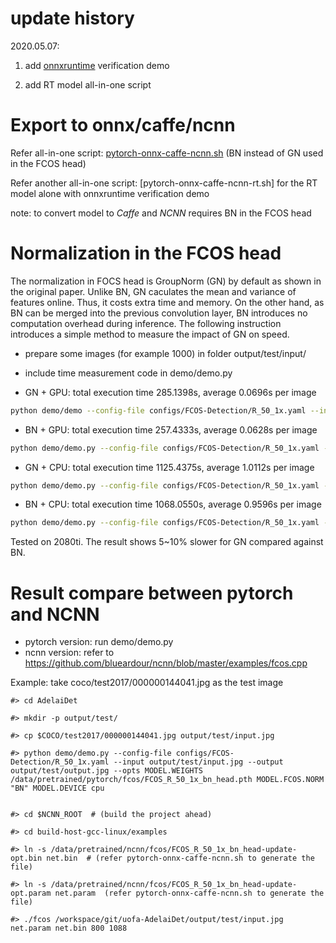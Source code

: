 
# update history

2020.05.07:

1. add [onnxruntime](https://github.com/microsoft/onnxruntime) verification demo 

2. add RT model all-in-one script

# Export to onnx/caffe/ncnn

Refer all-in-one script: [pytorch-onnx-caffe-ncnn.sh](https://github.com/blueardour/uofa-AdelaiDet/blob/master/onnx/pytorch-onnx-caffe-ncnn.sh) (BN instead of GN used in the FCOS head)

Refer another all-in-one script: [pytorch-onnx-caffe-ncnn-rt.sh] for the RT model alone with onnxruntime verification demo

note: to convert model to *Caffe* and *NCNN* requires BN in the FCOS head

# Normalization in the FCOS head
The normalization in FOCS head is GroupNorm (GN) by default as shown in the original paper. Unlike BN, GN caculates the mean and variance of features online. Thus, it costs extra time and memory.
On the other hand, as BN can be merged into the previous convolution layer,  BN introduces no computation overhead during inference. The following instruction introduces a simple method to measure the impact of GN on speed.

* prepare some images (for example 1000) in folder output/test/input/

* include time measurement code in demo/demo.py

* GN + GPU: total execution time 285.1398s, average 0.0696s per image

```sh
python demo/demo --config-file configs/FCOS-Detection/R_50_1x.yaml --input output/test/input/ --output output/test/output/  --opts MODEL.WEIGHTS weights/fcos_R_50_1x.pth
```
* BN + GPU: total execution time 257.4333s, average 0.0628s per image
```sh
python demo/demo.py --config-file configs/FCOS-Detection/R_50_1x.yaml --input output/test/input/ --output output/test/output/  --opts MODEL.WEIGHTS weights/fcos_R_50_1x.pth MODEL.FCOS.NORM BN
```
* GN + CPU: total execution time 1125.4375s, average 1.0112s per image
```sh
python demo/demo.py --config-file configs/FCOS-Detection/R_50_1x.yaml --input output/test/input/ --output output/test/output/  --opts MODEL.WEIGHTS weights/fcos_R_50_1x.pth MODEL.DEVICE cpu
```
* BN + CPU: total execution time 1068.0550s, average 0.9596s per image
```sh
python demo/demo.py --config-file configs/FCOS-Detection/R_50_1x.yaml --input output/test/input/ --output output/test/output/  --opts MODEL.WEIGHTS weights/fcos_R_50_1x.pth MODEL.DEVICE cpu MODEL.FCOS.NORM BN
```

Tested on 2080ti. The result shows 5~10% slower for GN compared against BN.

# Result compare between pytorch and NCNN

* pytorch version: run demo/demo.py
* ncnn version: refer to https://github.com/blueardour/ncnn/blob/master/examples/fcos.cpp

Example: take coco/test2017/000000144041.jpg as the test image

```
#> cd AdelaiDet

#> mkdir -p output/test/

#> cp $COCO/test2017/000000144041.jpg output/test/input.jpg

#> python demo/demo.py --config-file configs/FCOS-Detection/R_50_1x.yaml --input output/test/input.jpg --output output/test/output.jpg --opts MODEL.WEIGHTS /data/pretrained/pytorch/fcos/FCOS_R_50_1x_bn_head.pth MODEL.FCOS.NORM "BN" MODEL.DEVICE cpu


#> cd $NCNN_ROOT  # (build the project ahead)

#> cd build-host-gcc-linux/examples

#> ln -s /data/pretrained/ncnn/fcos/FCOS_R_50_1x_bn_head-update-opt.bin net.bin  # (refer pytorch-onnx-caffe-ncnn.sh to generate the file)

#> ln -s /data/pretrained/ncnn/fcos/FCOS_R_50_1x_bn_head-update-opt.param net.param  (refer pytorch-onnx-caffe-ncnn.sh to generate the file)

#> ./fcos /workspace/git/uofa-AdelaiDet/output/test/input.jpg net.param net.bin 800 1088
```

